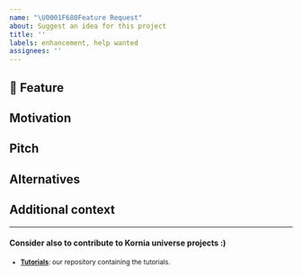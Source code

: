 ```yaml
---
name: "\U0001F680Feature Request"
about: Suggest an idea for this project
title: ''
labels: enhancement, help wanted
assignees: ''
---
```


## 🚀 Feature
<!-- A clear and concise description of the feature proposal -->

## Motivation

<!-- A clear and concise description of what the problem is. Ex. I'm always frustrated when [...]. If this is related to another GitHub issue, please link here too -->

## Pitch

<!-- A clear and concise description of what you want to happen. -->

## Alternatives

<!-- A clear and concise description of any alternative solutions or features you've considered, if any. -->

## Additional context

<!-- Add any other context or screenshots about the feature request here. -->

______________________________________________________________________

#### Consider also to contribute to Kornia universe projects :)

<sub>

- [**Tutorials**](https://github.com/kornia/tutorials): our repository containing the tutorials.

</sub>
